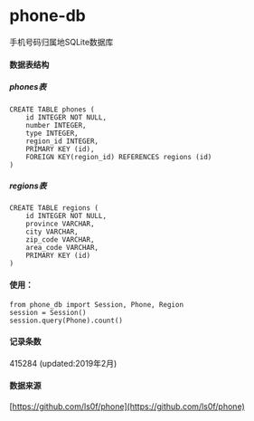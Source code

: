# phone-db
手机号码归属地SQLite数据库

#### 数据表结构

##### phones表
```
CREATE TABLE phones (
	id INTEGER NOT NULL, 
	number INTEGER, 
	type INTEGER, 
	region_id INTEGER, 
	PRIMARY KEY (id), 
	FOREIGN KEY(region_id) REFERENCES regions (id)
)
```

##### regions表
```
CREATE TABLE regions (
	id INTEGER NOT NULL, 
	province VARCHAR, 
	city VARCHAR, 
	zip_code VARCHAR, 
	area_code VARCHAR, 
	PRIMARY KEY (id)
)
```

#### 使用：
```
from phone_db import Session, Phone, Region
session = Session()
session.query(Phone).count()
```

#### 记录条数

415284 (updated:2019年2月)

#### 数据来源

[https://github.com/ls0f/phone](https://github.com/ls0f/phone)
